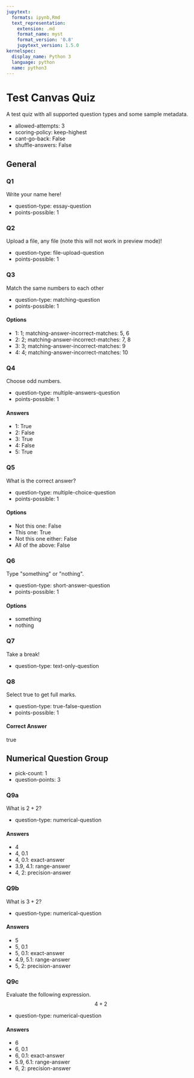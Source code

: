 ```yaml
---
jupytext:
  formats: ipynb,Rmd
  text_representation:
    extension: .md
    format_name: myst
    format_version: '0.8'
    jupytext_version: 1.5.0
kernelspec:
  display_name: Python 3
  language: python
  name: python3
---
```


# Test Canvas Quiz
A test quiz with all supported question types and some sample metadata.

* allowed-attempts: 3
* scoring-policy: keep-highest
* cant-go-back: False
* shuffle-answers: False

## General
### Q1
Write your name here!

* question-type: essay-question
* points-possible: 1

### Q2
Upload a file, any file (note this will not work in preview mode)!

* question-type: file-upload-question
* points-possible: 1

### Q3
Match the same numbers to each other

* question-type: matching-question
* points-possible: 1

#### Options
* 1: 1; matching-answer-incorrect-matches: 5, 6
* 2: 2; matching-answer-incorrect-matches: 7, 8
* 3: 3; matching-answer-incorrect-matches: 9
* 4: 4; matching-answer-incorrect-matches: 10

### Q4
Choose odd numbers.

* question-type: multiple-answers-question
* points-possible: 1

#### Answers
* 1: True
* 2: False
* 3: True
* 4: False
* 5: True

### Q5
What is the correct answer?

* question-type: multiple-choice-question
* points-possible: 1

#### Options
* Not this one: False
* This one: True
* Not this one either: False
* All of the above: False

### Q6
Type "something" or "nothing".

* question-type: short-answer-question
* points-possible: 1

#### Options
* something
* nothing

### Q7
Take a break!

* question-type: text-only-question

### Q8
Select true to get full marks.

* question-type: true-false-question
* points-possible: 1

#### Correct Answer
true

## Numerical Question Group
* pick-count: 1
* question-points: 3

### Q9a
What is $2 + 2$?

* question-type: numerical-question

#### Answers
* 4
* 4, 0.1
* 4, 0.1: exact-answer
* 3.9, 4.1: range-answer
* 4, 2: precision-answer

### Q9b
What is $3 + 2$?

* question-type: numerical-question

#### Answers
* 5
* 5, 0.1
* 5, 0.1: exact-answer
* 4.9, 5.1: range-answer
* 5, 2: precision-answer

### Q9c
Evaluate the following expression. $$4 + 2$$

* question-type: numerical-question

#### Answers
* 6
* 6, 0.1
* 6, 0.1: exact-answer
* 5.9, 6.1: range-answer
* 6, 2: precision-answer